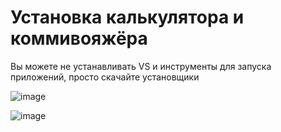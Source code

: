 # Установка калькулятора и коммивояжёра
Вы можете не устанавливать VS и инструменты для запуска приложений, просто скачайте установщики

![image](https://user-images.githubusercontent.com/91135391/170049043-12326502-8b26-44c7-abe0-379c7394f8f1.png)



![image](https://user-images.githubusercontent.com/91135391/170058028-56fe4dcc-534f-4ccc-842a-caae7b35dac4.png)

